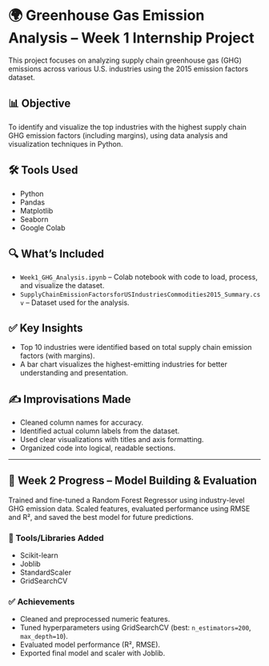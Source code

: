 
# 🌍 Greenhouse Gas Emission Analysis – Week 1 Internship Project

This project focuses on analyzing supply chain greenhouse gas (GHG) emissions across various U.S. industries using the 2015 emission factors dataset.

## 📊 Objective
To identify and visualize the top industries with the highest supply chain GHG emission factors (including margins), using data analysis and visualization techniques in Python.

## 🛠️ Tools Used
- Python
- Pandas
- Matplotlib
- Seaborn
- Google Colab

## 🔍 What’s Included
- `Week1_GHG_Analysis.ipynb` – Colab notebook with code to load, process, and visualize the dataset.
- `SupplyChainEmissionFactorsforUSIndustriesCommodities2015_Summary.csv` – Dataset used for the analysis.

## ✅ Key Insights
- Top 10 industries were identified based on total supply chain emission factors (with margins).
- A bar chart visualizes the highest-emitting industries for better understanding and presentation.

## ✍️ Improvisations Made
- Cleaned column names for accuracy.
- Identified actual column labels from the dataset.
- Used clear visualizations with titles and axis formatting.
- Organized code into logical, readable sections.

---

## 🌱 Week 2 Progress – Model Building & Evaluation

Trained and fine-tuned a Random Forest Regressor using industry-level GHG emission data. Scaled features, evaluated performance using RMSE and R², and saved the best model for future predictions.

### 🔧 Tools/Libraries Added

* Scikit-learn
* Joblib
* StandardScaler
* GridSearchCV

### ✅ Achievements

* Cleaned and preprocessed numeric features.
* Tuned hyperparameters using GridSearchCV (best: `n_estimators=200`, `max_depth=10`).
* Evaluated model performance (R², RMSE).
* Exported final model and scaler with Joblib.
